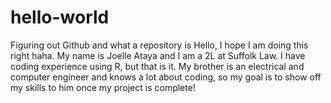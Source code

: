# hello-world
Figuring out Github and what a repository is
Hello, I hope I am doing this right haha. My name is Joelle Ataya and I am a 2L at Suffolk Law. I have coding experience using R, but that is it. My brother is an electrical and computer engineer and knows a lot about coding, so my goal is to show off my skills to him once my project is complete!

